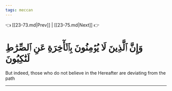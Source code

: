 ```yaml
---
tags: meccan
---
```


👈 [[23-73.md|Prev]] | [[23-75.md|Next]] 👉

# وَإِنَّ ٱلَّذِينَ لَا يُؤۡمِنُونَ بِٱلۡأٓخِرَةِ عَنِ ٱلصِّرَٰطِ لَنَٰكِبُونَ

But indeed, those who do not believe in the Hereafter are deviating from the path

---

